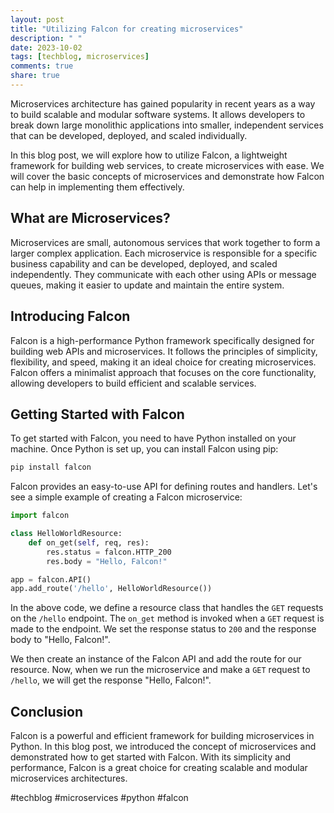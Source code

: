 ```yaml
---
layout: post
title: "Utilizing Falcon for creating microservices"
description: " "
date: 2023-10-02
tags: [techblog, microservices]
comments: true
share: true
---
```


Microservices architecture has gained popularity in recent years as a way to build scalable and modular software systems. It allows developers to break down large monolithic applications into smaller, independent services that can be developed, deployed, and scaled individually. 

In this blog post, we will explore how to utilize Falcon, a lightweight framework for building web services, to create microservices with ease. We will cover the basic concepts of microservices and demonstrate how Falcon can help in implementing them effectively.

## What are Microservices?

Microservices are small, autonomous services that work together to form a larger complex application. Each microservice is responsible for a specific business capability and can be developed, deployed, and scaled independently. They communicate with each other using APIs or message queues, making it easier to update and maintain the entire system.

## Introducing Falcon

Falcon is a high-performance Python framework specifically designed for building web APIs and microservices. It follows the principles of simplicity, flexibility, and speed, making it an ideal choice for creating microservices. Falcon offers a minimalist approach that focuses on the core functionality, allowing developers to build efficient and scalable services.

## Getting Started with Falcon

To get started with Falcon, you need to have Python installed on your machine. Once Python is set up, you can install Falcon using pip:

```python
pip install falcon
```

Falcon provides an easy-to-use API for defining routes and handlers. Let's see a simple example of creating a Falcon microservice:

```python
import falcon

class HelloWorldResource:
    def on_get(self, req, res):
        res.status = falcon.HTTP_200
        res.body = "Hello, Falcon!"

app = falcon.API()
app.add_route('/hello', HelloWorldResource())
```

In the above code, we define a resource class that handles the `GET` requests on the `/hello` endpoint. The `on_get` method is invoked when a `GET` request is made to the endpoint. We set the response status to `200` and the response body to "Hello, Falcon!".

We then create an instance of the Falcon API and add the route for our resource. Now, when we run the microservice and make a `GET` request to `/hello`, we will get the response "Hello, Falcon!".

## Conclusion

Falcon is a powerful and efficient framework for building microservices in Python. In this blog post, we introduced the concept of microservices and demonstrated how to get started with Falcon. With its simplicity and performance, Falcon is a great choice for creating scalable and modular microservices architectures.

#techblog #microservices #python #falcon